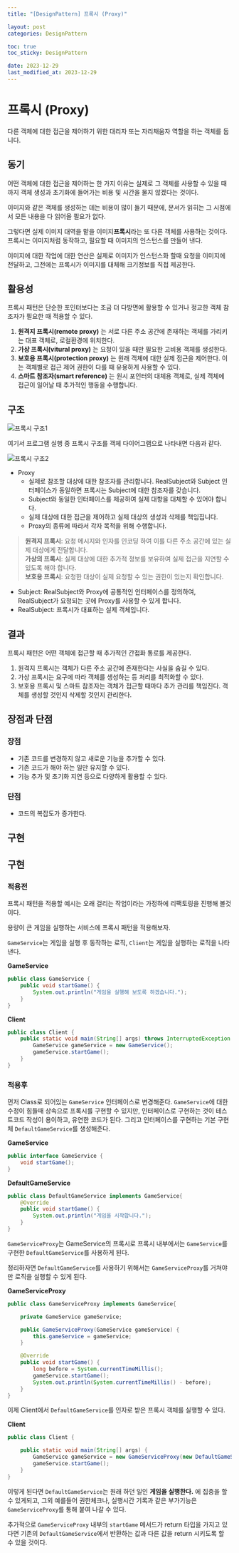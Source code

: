 ```yaml
---
title: "[DesignPattern] 프록시 (Proxy)"

layout: post
categories: DesignPattern

toc: true
toc_sticky: DesignPattern

date: 2023-12-29
last_modified_at: 2023-12-29
---
```


# 프록시 (Proxy)

다른 객체에 대한 접근을 제어하기 위한 대리자 또는 자리채움자 역할을 하는 객체를 둡니다.


## 동기

어떤 객체에 대한 접근을 제어하는 한 가지 이유는 실제로 그 객체를 사용할 수 있을 때까지 객체 생성과 초기화에 들어가는 비용 및 시간을 물지 않겠다는 것이다.

이미지와 같은 객체를 생성하는 데는 비용이 많이 들기 때문에, 문서가 읽히는 그 시점에서 모든 내용을 다 읽어올 필요가 없다.

그렇다면 실제 이미지 대역을 맡을 이미지**프록시**라는 또 다른 객체를 사용하는 것이다. 프록시는 이미지처럼 동작하고, 필요할 때 이미지의 인스턴스를 만들어 낸다.

이미지에 대한 작업에 대한 연산은 실제로 이미지가 인스턴스화 할때 요청을 이미지에 전달하고, 그전에는 프록시가 이미지를 대체해 크기정보를 직접 제공한다.


## 활용성

프록시 패턴은 단순한 포인터보다는 조금 더 다방면에 활용할 수 있거나 정교한 객체 참조자가 필요한 때 적용할 수 있다.

1. **원격지 프록시(remote proxy)** 는 서로 다른 주소 공간에 존재하는 객체를 가리키는 대표 객체로, 로컬환경에 위치한다.
2. **가상 프록시(vitural proxy)** 는 요청이 있을 때만 필요한 고비용 객체를 생성한다.
3. **보호용 프록시(protection proxy)** 는 원래 객체에 대한 실제 접근을 제어한다. 이는 객체별로 접근 제어 권한이 다를 때 유용하게 사용할 수 있다.
4. **스마트 참조자(smart reference)** 는 원시 포인터의 대체용 객체로, 실제 객체에 접근이 일어날 때 추가적인 행동을 수행합니다.


## 구조

![프록시 구조1]({{site.url}}/public/image/2023/2023-09/proxy001.png)

여기서 프로그램 실행 중 프록시 구조를 객체 다이어그램으로 나타내면 다음과 같다.

![프록시 구조2]({{site.url}}/public/image/2023/2023-09/proxy002.png)


- Proxy
  - 실제로 참조할 대상에 대한 참조자를 관리합니다. RealSubject와 Subject 인터페이스가 동일하면 프록시는 Subject에 대한 참조자를 갖습니다.
  - Subject와 동일한 인터페이스를 제공하여 실제 대항을 대체할 수 있어야 합니다.
  - 실제 대상에 대한 접근을 제어하고 실제 대상의 생성과 삭제를 책임집니다.
  - Proxy의 종류에 따라서 각자 목적을 위해 수행합니다.

> **원격지 프록시**: 요청 메시지와 인자를 인코딩 하여 이를 다른 주소 공간에 있는 실제 대상에게 전달합니다.<br/>
> **가상의 프록시**: 실제 대상에 대한 추가적 정보를 보유하여 실제 접근을 지연할 수 있도록 해야 합니다.<br/>
> **보호용 프록시**: 요청한 대상이 실제 요청할 수 있는 권한이 있는지 확인합니다.<br/>

- Subject: RealSubject와 Proxy에 공통적인 인터페이스를 정의하여, RealSubject가 요청되는 곳에 Proxy를 사용할 수 있게 합니다.
- RealSubject: 프록시가 대표하는 실제 객체입니다.


## 결과

프록시 패턴은 어떤 객체에 접근할 때 추가적인 간접화 통로를 제공한다.

1. 원격지 프록시는 객체가 다른 주소 공간에 존재한다는 사실을 숨길 수 있다.
2. 가상 프록시는 요구에 따라 객체를 생성하는 등 처리를 최적화할 수 있다.
3. 보호용 프록시 및 스마트 참조자는 객체가 접근할 때마다 추가 관리를 책임진다. 객체를 생성할 것인지 삭제할 것인지 관리한다.


## 장점과 단점

### 장점

- 기존 코드를 변경하지 않고 새로운 기능을 추가할 수 있다.
- 기존 코드가 해야 하는 일만 유지할 수 있다.
- 기능 추가 및 초기화 지연 등으로 다양하게 활용할 수 있다.

### 단점

- 코드의 복잡도가 증가한다.


## 구현


## 구현

### 적용전

프록시 패턴을 적용할 예시는 오래 걸리는 작업이라는 가정하에 리팩토링을 진행해 볼것이다.

용량이 큰 게임을 실행하는 서비스에 프록시 패턴을 적용해보자.

`GameService`는 게임을 실행 후 동작하는 로직, `Client`는 게임을 실행하는 로직을 나타낸다.

**GameService**

```java
public class GameService {
    public void startGame() {
        System.out.println("게임을 실행해 보도록 하겠습니다.");
    }
}
```

**Client**

```java
public class Client {
    public static void main(String[] args) throws InterruptedException {
        GameService gameService = new GameService();
        gameService.startGame();
    }
}
```

### 적용후

먼저 Class로 되어있는 `GameService` 인터페이스로 변경해준다. `GameService`에 대한 수정이 힘들때 상속으로 프록시를 구현할 수 있지만, 인터페이스로 구현하는 것이 테스트코드 작성이 용이하고, 유연한 코드가 된다.
그리고 인터페이스를 구현하는 기본 구현체 `DefaultGameService`를 생성해준다.

**GameService**

```java
public interface GameService {
    void startGame();
}
```

**DefaultGameService**

```java
public class DefaultGameService implements GameService{
    @Override
    public void startGame() {
        System.out.println("게임을 시작합니다.");
    }
}
```

`GameServiceProxy`는 GameService의 프록시로 프록시 내부에서는 `GameService`를 구현한 `DefaultGameService`를 사용하게 된다.

정리하자면 `DefaultGameService`를 사용하기 위해서는 `GameServiceProxy`를 거쳐야만 로직을 실행할 수 있게 된다.

**GameServiceProxy**

```java
public class GameServiceProxy implements GameService{

    private GameService gameService;

    public GameServiceProxy(GameService gameService) {
        this.gameService = gameService;
    }

    @Override
    public void startGame() {
        long before = System.currentTimeMillis();
        gameService.startGame();
        System.out.println(System.currentTimeMillis() - before);
    }
}
```

이제 Client에서 `DefaultGameService`를 인자로 받은 프록시 객체를 실행할 수 있다.

**Client**

```java
public class Client {

    public static void main(String[] args) {
        GameService gameService = new GameServiceProxy(new DefaultGameService());
        gameService.startGame();
    }
}
```

이렇게 된다면 `DefaultGameService`는 원래 하던 일인 **게임을 실행한다.** 에 집중을 할 수 있게되고, 그외 예를들어 권한체크나, 실행시간 기록과 같은 부가기능은 `GameServiceProxy`를 통해 붙여 나갈 수 있다.

추가적으로 `GameServiceProxy` 내부의 `startGame` 메서드가 return 타입을 가지고 있다면 기존의 `DefaultGameService`에서 반환하는 값과 다른 값을 return 시키도록 할 수 있을 것이다.
